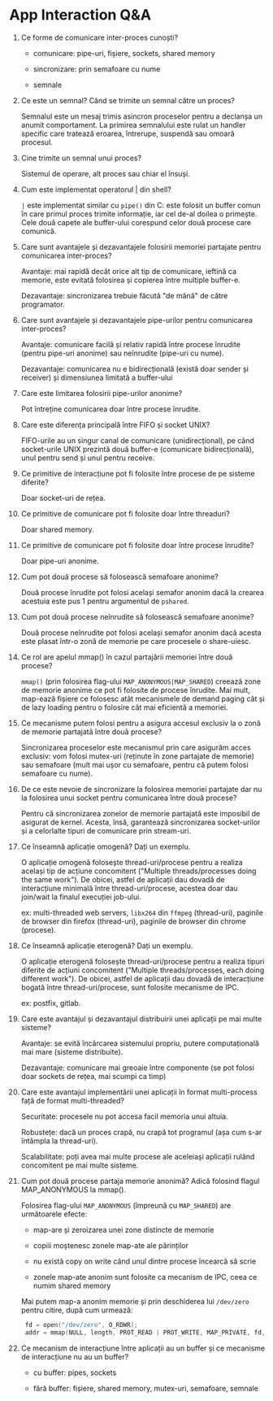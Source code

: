 # App Interaction Q&A

1. Ce forme de comunicare inter-proces cunoști?

   * comunicare: pipe-uri, fișiere, sockets, shared memory

   * sincronizare: prin semafoare cu nume

   * semnale

1. Ce este un semnal? Când se trimite un semnal către un proces?

   Semnalul este un mesaj trimis asincron proceselor pentru a declanșa un anumit comportament.
   La primirea semnalului este rulat un handler specific care tratează eroarea, întrerupe, suspendă sau omoară procesul.

1. Cine trimite un semnal unui proces?

   Sistemul de operare, alt proces sau chiar el însuși.

1. Cum este implementat operatorul | din shell?

   `|` este implementat similar cu `pipe()` din C: este folosit un buffer comun în care primul proces trimite informație, iar cel de-al doilea o primește.
   Cele două capete ale buffer-ului corespund celor două procese care comunică.

1. Care sunt avantajele și dezavantajele folosirii memoriei partajate pentru comunicarea inter-proces?

    Avantaje: mai rapidă decât orice alt tip de comunicare, ieftină ca memorie, este evitată folosirea și copierea între multiple buffer-e.

    Dezavantaje: sincronizarea trebuie făcută "de mână" de către programator.

1. Care sunt avantajele și dezavantajele pipe-urilor pentru comunicarea inter-proces?

   Avantaje: comunicare facilă și relativ rapidă între procese înrudite (pentru pipe-uri anonime) sau neînrudite (pipe-uri cu nume).

   Dezavantaje: comunicarea nu e bidirecțională (există doar sender și receiver) și dimensiunea limitată a buffer-ului

1. Care este limitarea folosirii pipe-urilor anonime?

   Pot întreține comunicarea doar între procese înrudite.

1. Care este diferența principală între FIFO și socket UNIX?

   FIFO-urile au un singur canal de comunicare (unidirecțional), pe când socket-urile UNIX prezintă două buffer-e (comunicare bidirecțională), unul pentru send și unul pentru receive.

1. Ce primitive de interacțiune pot fi folosite între procese de pe sisteme diferite?

   Doar socket-uri de rețea.

1. Ce primitive de comunicare pot fi folosite doar între threaduri?

   Doar shared memory.

1. Ce primitive de comunicare pot fi folosite doar între procese înrudite?

   Doar pipe-uri anonime.

1. Cum pot două procese să folosească semafoare anonime?

   Două procese înrudite pot folosi același semafor anonim dacă la crearea acestuia este pus 1 pentru argumentul de `pshared`.

1. Cum pot două procese neînrudite să folosească semafoare anonime?

   Două procese neînrudite pot folosi același semafor anonim dacă acesta este plasat într-o zonă de memorie pe care procesele o share-uiesc.

1. Ce rol are apelul mmap() în cazul partajării memoriei între două procese?

   `mmap()` (prin folosirea flag-ului `MAP_ANONYMOUS|MAP_SHARED`) creează zone de memorie anonime ce pot fi folosite de procese înrudite.
   Mai mult, map-ează fișiere ce folosesc atât mecanismele de demand paging cât și de lazy loading pentru o folosire cât mai eficientă a memoriei.

1. Ce mecanisme putem folosi pentru a asigura accesul exclusiv la o zonă de memorie partajată între două procese?

   Sincronizarea proceselor este mecanismul prin care asigurăm acces exclusiv: vom folosi mutex-uri (reținute în zone partajate de memorie) sau semafoare (mult mai ușor cu semafoare, pentru că putem folosi semafoare cu nume).

1. De ce este nevoie de sincronizare la folosirea memoriei partajate dar nu la folosirea unui socket pentru comunicarea între două procese?

   Pentru că sincronizarea zonelor de memorie partajată este imposibil de asigurat de kernel.
   Acesta, însă, garantează sincronizarea socket-urilor și a celorlalte tipuri de comunicare prin stream-uri.

1. Ce înseamnă aplicație omogenă? Dați un exemplu.

   O aplicație omogenă folosește thread-uri/procese pentru a realiza același tip de acțiune concomitent ("Multiple threads/processes doing the same work").
   De obicei, astfel de aplicații dau dovadă de interacțiune minimală între thread-uri/procese, acestea doar dau join/wait la finalul execuției job-ului.

   ex: multi-threaded web servers, `libx264` din `ffmpeg` (thread-uri), paginile de browser din firefox (thread-uri), paginile de browser din chrome (procese).

1. Ce înseamnă aplicație eterogenă? Dați un exemplu.

   O aplicație eterogenă folosește thread-uri/procese pentru a realiza tipuri diferite de acțiuni concomitent ("Multiple threads/processes, each doing different work").
   De obicei, astfel de aplicații dau dovadă de interacțiune bogată între thread-uri/procese, sunt folosite mecanisme de IPC.

   ex: postfix, gitlab.

1. Care este avantajul și dezavantajul distribuirii unei aplicații pe mai multe sisteme?

   Avantaje: se evită încărcarea sistemului propriu, putere computațională mai mare (sisteme distribuite).

   Dezavantaje: comunicare mai greoaie între componente (se pot folosi doar sockets de rețea, mai scumpi ca timp)

1. Care este avantajul implementării unei aplicații în format multi-process față de format multi-threaded?

   Securitate: procesele nu pot accesa facil memoria unui altuia.

   Robustețe: dacă un proces crapă, nu crapă tot programul (așa cum s-ar întâmpla la thread-uri).

   Scalabilitate: poți avea mai multe procese ale aceleiași aplicații rulând concomitent pe mai multe sisteme.

1. Cum pot două procese partaja memorie anonimă? Adică folosind flagul MAP_ANONYMOUS la mmap().

   Folosirea flag-ului `MAP_ANONYMOUS` (împreună cu `MAP_SHARED`) are următoarele efecte:

   * map-are și zeroizarea unei zone distincte de memorie

   * copiii moștenesc zonele map-ate ale părinților

   * nu există copy on write când unul dintre procese încearcă să scrie

   * zonele map-ate anonim sunt folosite ca mecanism de IPC, ceea ce numim shared memory

   Mai putem map-a anonim memorie și prin deschiderea lui `/dev/zero` pentru citire, după cum urmează:

   ```C
    fd = open("/dev/zero", O_RDWR);   
    addr = mmap(NULL, length, PROT_READ | PROT_WRITE, MAP_PRIVATE, fd, 0);
   ```

1. Ce mecanism de interacțiune între aplicații au un buffer și ce mecanisme de interacțiune nu au un buffer?

   * cu buffer: pipes, sockets

   * fără buffer: fișiere, shared memory, mutex-uri, semafoare, semnale
